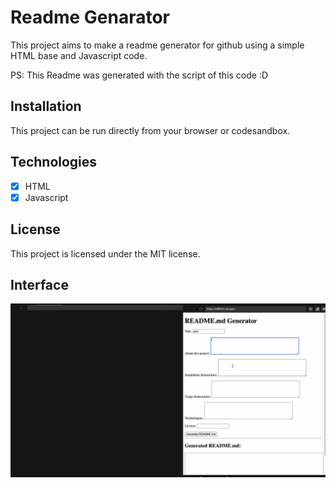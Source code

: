 # Readme Genarator

This project aims to make a readme generator for github using a simple HTML base and Javascript code.

PS: This Readme was generated with the script of this code :D

## Installation

This project can be run directly from your browser or codesandbox. 

## Technologies

- [x] HTML 
- [x] Javascript

## License

This project is licensed under the MIT license.

## Interface

<p align="center">
<img src="/.github/assets/readme.gif" width="1000"/>
</p>
